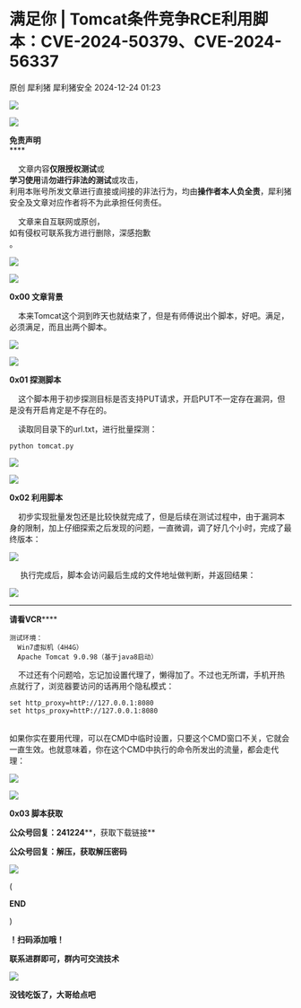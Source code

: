 #  满足你 | Tomcat条件竞争RCE利用脚本：CVE-2024-50379、CVE-2024-56337   
原创 犀利猪  犀利猪安全   2024-12-24 01:23  
  
![](https://mmbiz.qpic.cn/mmbiz_png/PVHs7dHw163nH6MUINlAAdNibz6iaI4IzyrdKvVSZibcTh4HYuZdYIfb8qc2V0Ij92eaVBlDUY5H7rtIfgnYZzh6A/640?wx_fmt=png "")  
  
![](https://mmbiz.qpic.cn/mmbiz_png/7QRTvkK2qC6CankDUFDurKHNPv6c9ko5AqkwHqWpfosEJZolyMm7jQJgETLL5c3liagnTI6wSibQyRKJs5uBBgFw/640?wx_fmt=png "")  
  
**免责声明**  
****    
  
    文章内容**仅限授权测试**或  
**学习使用**请**勿进行非法的测试**或攻击，  
利用本账号所发文章进行直接或间接的非法行为，均由**操作者本人负全责**，犀利猪安全及文章对应作者将不为此承担任何责任。  
  
    文章来自互联网或原创，  
如有侵权可联系我方进行删除，深感抱歉  
。  
  
![](https://mmbiz.qpic.cn/mmbiz_png/7QRTvkK2qC6CankDUFDurKHNPv6c9ko501vNgyKf1ImmVAia8gkDje5L6Q8CyuBwNuB2ic5r5ql7ZgBROPgD37Aw/640?wx_fmt=png "")  
  
  
  
![](https://mmbiz.qpic.cn/mmbiz_png/PVHs7dHw163l3X1DTic0xNUMlqqNWbyjzMCSQBL5TSYMicqiaebusTIMaEibNDp0S0ST543taeeM9Blvydoa0pk0uA/640?wx_fmt=png "")  
  
**0x00 文章背景**  
  
    本来Tomcat这个洞到昨天也就结束了，但是有师傅说出个脚本，好吧。满足，必须满足，而且出两个脚本。  
  
![](https://mmbiz.qpic.cn/mmbiz_png/PVHs7dHw160sKTllbdHibe6OmJCO6Efgv7j4qNF5zpjgFzXiaCviarpb9tWwGfmgHmUWjsjpa7pwnQLUQpt3HeUeg/640?wx_fmt=png&from=appmsg "")  
  
![](https://mmbiz.qpic.cn/mmbiz_png/PVHs7dHw163l3X1DTic0xNUMlqqNWbyjzMCSQBL5TSYMicqiaebusTIMaEibNDp0S0ST543taeeM9Blvydoa0pk0uA/640?wx_fmt=png "")  
  
**0x01 探测脚本**  
  
    这个脚本用于初步探测目标是否支持PUT请求，开启PUT不一定存在漏洞，但是没有开启肯定是不存在的。  
  
    读取同目录下的url.txt，进行批量探测：  
```
python tomcat.py
```  
  
![](https://mmbiz.qpic.cn/mmbiz_png/PVHs7dHw160sKTllbdHibe6OmJCO6EfgvS7AKQIBJuAn40Vxnk0TSKg3HCnibKRUSIibccPAkUQpPQoSC0Hib3G9QA/640?wx_fmt=png&from=appmsg "")  
  
![](https://mmbiz.qpic.cn/mmbiz_png/PVHs7dHw163l3X1DTic0xNUMlqqNWbyjzMCSQBL5TSYMicqiaebusTIMaEibNDp0S0ST543taeeM9Blvydoa0pk0uA/640?wx_fmt=png "")  
  
**0x02 利用脚本**  
  
    初步实现批量发包还是比较快就完成了，但是后续在测试过程中，由于漏洞本身的限制，加上仔细探索之后发现的问题，一直微调，调了好几个小时，完成了最终版本：  
  
![](https://mmbiz.qpic.cn/mmbiz_png/PVHs7dHw160sKTllbdHibe6OmJCO6EfgvpuLQGpTDbDbzbroLwIsHmrzgibsPt5GZSicRxrarM0cXewePWWqlIvLQ/640?wx_fmt=png&from=appmsg "")  
  
     执行完成后，脚本会访问最后生成的文件地址做判断，并返回结果：  
  
![](https://mmbiz.qpic.cn/mmbiz_png/PVHs7dHw160sKTllbdHibe6OmJCO6EfgvyQr2KfJ6kEribTVdtvk1Q7uQHucnTibbYwAD3LTtN8v89BHr9tGuB4zg/640?wx_fmt=png&from=appmsg "")  
  
****  
**请看VCR******  
```
测试环境：
  Win7虚拟机（4H4G）
  Apache Tomcat 9.0.98（基于java8启动）
```  
  
  
    不过还有个问题哈，忘记加设置代理了，懒得加了。不过也无所谓，手机开热点就行了，浏览器要访问的话再用个隐私模式：  
```
set http_proxy=httP://127.0.0.1:8080
set https_proxy=httP://127.0.0.1:8080
```  
  
      
如果你实在要用代理，可以在CMD中临时设置，只要这个CMD窗口不关，它就会一直生效。也就意味着，你在这个CMD中执行的命令所发出的流量，都会走代理：  
  
![](https://mmbiz.qpic.cn/mmbiz_png/PVHs7dHw160sKTllbdHibe6OmJCO6EfgveMIKaicHF6WVOn4t4cJMLvNk5eytPa6437kPE4CwIMUajEkwZ1c6qqw/640?wx_fmt=png&from=appmsg "")  
  
![](https://mmbiz.qpic.cn/mmbiz_png/PVHs7dHw163l3X1DTic0xNUMlqqNWbyjzMCSQBL5TSYMicqiaebusTIMaEibNDp0S0ST543taeeM9Blvydoa0pk0uA/640?wx_fmt=png "")  
  
**0x03 脚本获取**  
  
**公众号回复：241224****，获取下载链接**  
  
**公众号回复：解压，获取解压密码**  
  
![](https://mmbiz.qpic.cn/mmbiz_gif/PVHs7dHw163nH6MUINlAAdNibz6iaI4Izy4LuoZ7bquVOTMR71nU9KdboYQl4xoGMXguo4X7ojBz8EgZn7RuRYMw/640?wx_fmt=gif "")  
  
(  
  
**END**  
  
)  
  
  
  
  
**！扫码添加哦！**  
  
**联系进群即可，群内可交流技术**  
  
![](https://mmbiz.qpic.cn/mmbiz_png/PVHs7dHw160sKTllbdHibe6OmJCO6EfgvVzXWXWAZf1ZKDwutM7fHDXauJWzfGW6wOXwVQqCenGxSKOkYYGByuQ/640?wx_fmt=png&from=appmsg "")  
  
**没钱吃饭了，大哥给点吧**  
  
